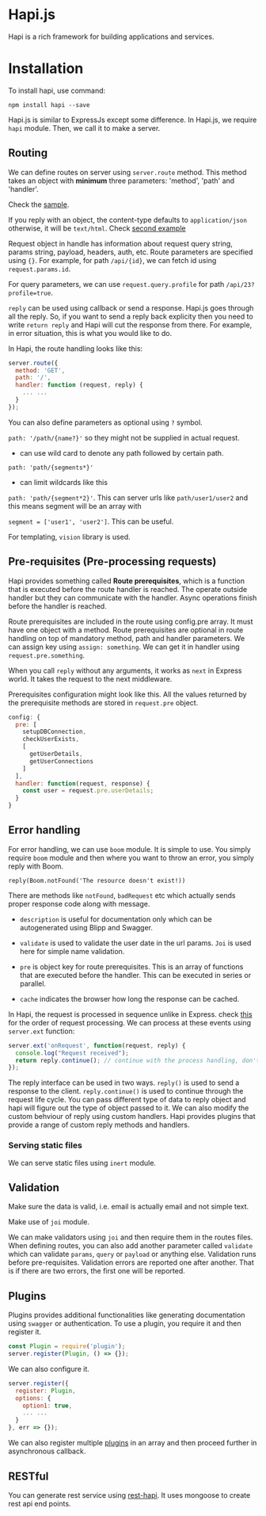 # Hapi.js

Hapi is a rich framework for building applications and services.

# Installation

To install hapi, use command:

`npm install hapi --save`

Hapi.js is similar to ExpressJs except some difference. In Hapi.js, we require `hapi` module. Then, we call it to make a server.

## Routing

We can define routes on server using `server.route` method. This method takes an object with **minimum** three parameters: 'method', 'path' and 'handler'.

Check the [sample](01-simple-server/index.js).

If you reply with an object, the content-type defaults to `application/json` otherwise, it will be `text/html`. Check [second example](02-simple-serv/server.js)

Request object in handle has information about request query string, params string, payload, headers, auth, etc. Route parameters are specified using `{}`. For example, for path `/api/{id}`, we can fetch id using `request.params.id`.

For query parameters, we can use `request.query.profile` for path `/api/23?profile=true`.

`reply` can be used using callback or send a response. Hapi.js goes through all the reply. So, if you want to send a reply back explicity then you need to write `return reply` and Hapi will cut the response from there. For example, in error situation, this is what you would like to do.

In Hapi, the route handling looks like this:

```javascript
server.route({
  method: 'GET',
  path: '/',
  handler: function (request, reply) {
    ... ...
  }
});
``` 

You can also define parameters as optional using `?` symbol.

`path: '/path/{name?}'` so they might not be supplied in actual request.

- can use wild card to denote any path followed by certain path.

`path: 'path/{segments*}'`

- can limit wildcards like this

`path: 'path/{segment*2}'`. This can server urls like `path/user1/user2` and this means segment will be an array with

`segment = ['user1', 'user2']`. This can be useful.

For templating, `vision` library is used.

## Pre-requisites (Pre-processing requests)

Hapi provides something called **Route prerequisites**, which is a function that is executed before the route handler is reached. The operate outside handler but they can communicate with the handler. Async operations finish before the handler is reached.

Route prerequisites are included in the route using config.pre array. It must have one object with a method. Route prerequisites are optional in route handling on top of mandatory method, path and handler parameters. We can assign key using `assign: something`. We can get it in handler using `request.pre.something`.

When you call `reply` without any arguments, it works as `next` in Express world. It takes the request to the next middleware.

Prerequisites configuration might look like this. All the values returned by the prerequisite methods are stored in `request.pre` object.

```javascript
config: {
  pre: [
    setupDBConnection,
    checkUserExists,
    [
      getUserDetails,
      getUserConnections
    ]
  ],
  handler: function(request, response) {
    const user = request.pre.userDetails;
  }
}
```

## Error handling

For error handling, we can use `boom` module. It is simple to use. You simply require `boom` module and then where you want to throw an error, you simply reply with Boom.

`reply(Boom.notFound('The resource doesn't exist!))`

There are methods like `notFound`, `badRequest` etc which actually sends proper response code along with message.

- `description` is useful for documentation only which can be autogenerated using Blipp and Swagger.

- `validate` is used to validate the user date in the url params. `Joi` is used here for simple name validation.

- `pre` is object key for route prerequisites. This is an array of functions that are executed before the handler. This can be executed in series or parallel.

- `cache` indicates the browser how long the response can be cached.

In Hapi, the request is processed in sequence unlike in Express. check [this](https://hapijs.com/api#request-lifecycle) for the order of request processing. We can process at these events using `server.ext` function:

```javascript
server.ext('onRequest', function(request, reply) {
  console.log("Request received");
  return reply.continue(); // continue with the process handling, don't send reply to the client.
});
```

The reply interface can be used in two ways. `reply()` is used to send a response to the client. `reply.continue()` is used to continue through the request life cycle. You can pass different type of data to reply object and hapi will figure out the type of object passed to it. We can also modify the custom behviour of reply using custom handlers. Hapi provides plugins that provide a range of custom reply methods and handlers.

### Serving static files

We can serve static files using `inert` module.

## Validation

Make sure the data is valid, i.e. email is actually email and not simple text.

Make use of `joi` module.

We can make validators using `joi` and then require them in the routes files. When defining routes, you can also add another parameter called `validate` which can validate `params`, `query` or `payload` or anything else. Validation runs before pre-requisites. Validation errors are reported one after another. That is if there are two errors, the first one will be reported.


## Plugins

Plugins provides additional functionalities like generating documentation using `swagger` or authentication. To use a plugin, you require it and then register it.

```javascript
const Plugin = require('plugin');
server.register(Plugin, () => {});
```

We can also configure it.

```javascript
server.register({
  register: Plugin,
  options: {
    option1: true,
    ... ...
  }
}, err => {});
```

We can also register multiple [plugins](02-simple-serv/server.js) in an array and then proceed further in asynchronous callback.

## RESTful

You can generate rest service using [rest-hapi](https://github.com/JKHeadley/rest-hapi). It uses mongoose to create rest api end points.
